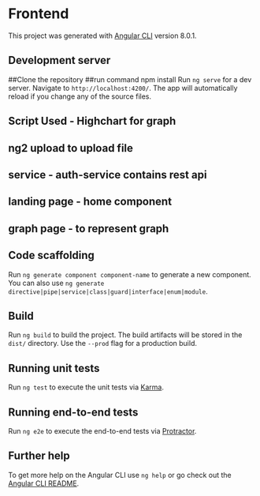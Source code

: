 # Frontend

This project was generated with [Angular CLI](https://github.com/angular/angular-cli) version 8.0.1.

## Development server
##Clone the repository
##run command npm install
Run `ng serve` for a dev server. Navigate to `http://localhost:4200/`. The app will automatically reload if you change any of the source files.

## Script Used - Highchart for graph
## ng2 upload to upload file
## service - auth-service contains rest api
## landing page - home component
## graph page - to represent graph

## Code scaffolding

Run `ng generate component component-name` to generate a new component. You can also use `ng generate directive|pipe|service|class|guard|interface|enum|module`.

## Build

Run `ng build` to build the project. The build artifacts will be stored in the `dist/` directory. Use the `--prod` flag for a production build.

## Running unit tests

Run `ng test` to execute the unit tests via [Karma](https://karma-runner.github.io).

## Running end-to-end tests

Run `ng e2e` to execute the end-to-end tests via [Protractor](http://www.protractortest.org/).

## Further help

To get more help on the Angular CLI use `ng help` or go check out the [Angular CLI README](https://github.com/angular/angular-cli/blob/master/README.md).


